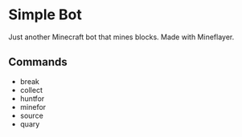 # Simple Bot
Just another Minecraft bot that mines blocks.
Made with Mineflayer.

## Commands
- break
- collect
- huntfor
- minefor
- source
- quary